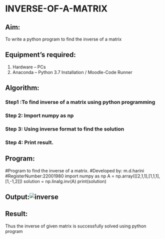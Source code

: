 # INVERSE-OF-A-MATRIX
## Aim:
To write a python program to find the inverse of a matrix
## Equipment’s required:
1. 	Hardware – PCs
2. 	Anaconda – Python 3.7 Installation / Moodle-Code Runner
## Algorithm:
### Step1 :To find inverse of a matrix using python programming
### Step 2: Import numpy as np
### Step 3: Using inverse format to find the solution
### Step 4: Print result.

## Program:
#Program to find the inverse of a matrix.
#Developed by: m.d.harini
#RegisterNumber:22001980
import numpy as np
A = np.array([[2,1,1],[1,1,1],[1,-1,2]])
solution = np.linalg.inv(A)
print(solution)
## Output:![inverse](https://user-images.githubusercontent.com/113497680/191509509-77f40a58-6ea3-498f-a1f5-d6367c2033fa.png)
## Result:
Thus the inverse of given matrix is successfully solved using python program

